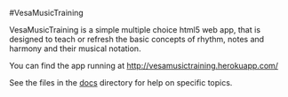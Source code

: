 #VesaMusicTraining

VesaMusicTraining is a simple multiple choice html5 web app, that is designed to teach or refresh the basic concepts of rhythm, notes and harmony and their musical notation.

You can find the app running at http://vesamusictraining.herokuapp.com/

See the files in the [docs](docs) directory for help on specific topics.
